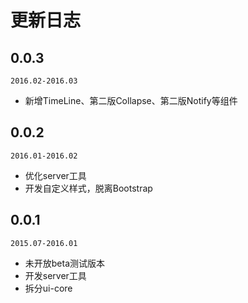# 更新日志

## 0.0.3

`2016.02-2016.03`

* 新增TimeLine、第二版Collapse、第二版Notify等组件

## 0.0.2

`2016.01-2016.02`

* 优化server工具
* 开发自定义样式，脱离Bootstrap

## 0.0.1

`2015.07-2016.01`

* 未开放beta测试版本
* 开发server工具
* 拆分ui-core
